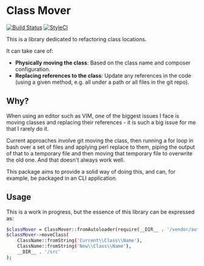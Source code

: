 Class Mover
===========

[![Build Status](https://travis-ci.org/dtl/class-mover.svg?branch=master)](https://travis-ci.org/dtl/class-mover)
[![StyleCI](https://styleci.io/repos/<repo-id>/shield)](https://styleci.io/repos/<repo-id>)

This is a library dedicated to refactoring class locations.

It can take care of:

- **Physically moving the class**: Based on the class name and composer
  configuration.
- **Replacing references to the class**: Update any references in the code
  (using a given method, e.g. all under a path or all files in the git repo).

Why?
----

When using an editor such as VIM, one of the biggest issues I face is moving
classes and replacing their references - it is such a big issue for me
that I rarely do it.

Current approaches involve git moving the class, then running a for loop in
bash over a set of files and applying perl replace to them, piping the output
of that to a temporary file and then moving that temporary file to overwrite
the old one. And that doesn't always work well.

This package aims to provide a solid way of doing this, and can, for example,
be packaged in an CLI application.

Usage
-----

This is a work in progress, but the essence of this library can be expressed
as:

```bash
$classMover = ClassMover::fromAutoloader(require(__DIR__ . '/vendor/autoload.php'));
$classMover->moveClass(
    ClassName::fromString('Current\\Class\\Name'),
    ClassName::fromString('New\\Class\\Name'),
    __DIR__ . '/src'
);
```
